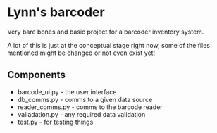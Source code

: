 # Lynn's barcoder

Very bare bones and basic project for a barcoder inventory system.

A lot of this is just at the conceptual stage right now, some of the files mentioned might be changed or not even exist yet!

## Components

- barcode_ui.py - the user interface
- db_comms.py - comms to a given data source
- reader_comms.py - comms to the barcode reader
- valiadation.py - any required data validation
- test.py - for testing things

